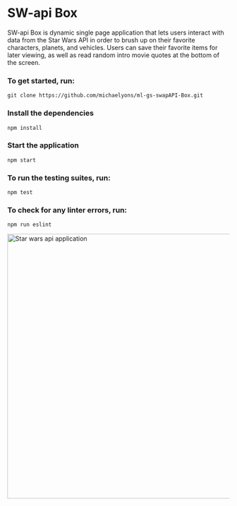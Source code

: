 # SW-api Box

SW-api Box is dynamic single page application that lets users interact with data from the Star Wars API in order to brush up on their favorite characters, planets, and vehicles. Users can save their favorite items for later viewing, as well as read random intro movie quotes at the bottom of the screen.

### To get started, run:

```
git clone https://github.com/michaelyons/ml-gs-swapAPI-Box.git
```

### Install the dependencies

```
npm install
```

### Start the application

```
npm start
```

### To run the testing suites, run:

```
npm test
```

### To check for any linter errors, run:

```
npm run eslint
```

<img src="https://i.imgur.com/NUn9crT.png" width='600px' alt="Star wars api application">
